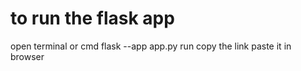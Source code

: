 # to run the flask app

open terminal or cmd
flask --app app.py run
copy the link
paste it in browser
